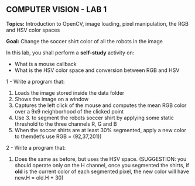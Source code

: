 ## COMPUTER VISION - LAB 1

**Topics:** Introduction to OpenCV, image loading, pixel manipulation, the RGB and HSV color spaces

**Goal:** Change the soccer shirt color of all the robots in the image

In this lab, you shall perform a **self-study** activity on:

- What is a mouse callback
- What is the HSV color space and conversion between RGB and HSV

1 - Write a program that:

1. Loads the image stored inside the data folder
2. Shows the image on a window
3. Captures the left click of the mouse and computes the mean RGB color over a 9x9 neighborhood
   of the clicked point
4. Use 3. to segment the robots soccer shirt by applying some static threshold to the three
   channels R, G and B
5. When the soccer shirts are at least 30% segmented, apply a new color to them(let’s use RGB =
   (92,37,201))

2 - Write a program that:

1. Does the same as before, but uses the HSV space. (SUGGESTION: you should operate only on
   the H channel, once you segmented the shirts, if **old** is the current color of each segmented
   pixel, the new color will have new.H = old.H + 30)
